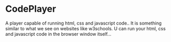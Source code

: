 # CodePlayer
A player capable of running html, css and javascript code..
It is something similar to what we see on websites like w3schools. U can run your html, css and javascript code in the browser window itself...
